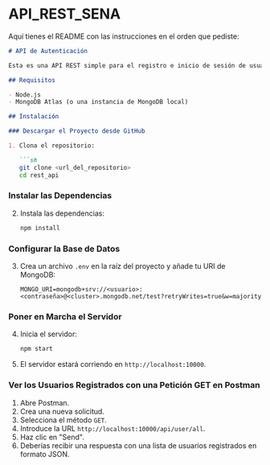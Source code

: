 ﻿# API_REST_SENA
Aquí tienes el README con las instrucciones en el orden que pediste:

```markdown
# API de Autenticación

Esta es una API REST simple para el registro e inicio de sesión de usuarios utilizando Node.js, Express y MongoDB.

## Requisitos

- Node.js
- MongoDB Atlas (o una instancia de MongoDB local)

## Instalación

### Descargar el Proyecto desde GitHub

1. Clona el repositorio:

   ```sh
   git clone <url_del_repositorio>
   cd rest_api
   ```

### Instalar las Dependencias

2. Instala las dependencias:

   ```sh
   npm install
   ```

### Configurar la Base de Datos

3. Crea un archivo `.env` en la raíz del proyecto y añade tu URI de MongoDB:

   ```
   MONGO_URI=mongodb+srv://<usuario>:<contraseña>@<cluster>.mongodb.net/test?retryWrites=true&w=majority
   ```

### Poner en Marcha el Servidor

4. Inicia el servidor:

   ```sh
   npm start
   ```

5. El servidor estará corriendo en `http://localhost:10000`.

### Ver los Usuarios Registrados con una Petición GET en Postman

1. Abre Postman.
2. Crea una nueva solicitud.
3. Selecciona el método `GET`.
4. Introduce la URL `http://localhost:10000/api/user/all`.
5. Haz clic en "Send".
6. Deberías recibir una respuesta con una lista de usuarios registrados en formato JSON.
